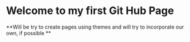 # Welcome to my first Git Hub Page

**Will be try to create pages using themes and will try to incorporate our own, if possible **

